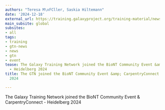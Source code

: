 ```yaml
---
authors: "Teresa M\xFCller, Saskia Hiltemann"
date: '2024-12-18'
external_url: https://training.galaxyproject.org/training-material/news/2024/12/18/biont-community-event.html
main_subsite: global
subsites:
- all
tags:
- training
- gtn-news
- news
- gtn
- event
tease: The Galaxy Training Network joined the BioNT Community Event &amp; CarpentryConnect
  - Heidelberg 2024
title: The GTN joined the BioNT Community Event &amp; CarpentryConnect - Heidelberg
  2024

---
```

The Galaxy Training Network joined the BioNT Community Event &amp; CarpentryConnect - Heidelberg 2024
